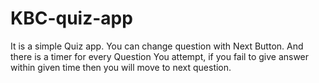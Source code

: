 # KBC-quiz-app
It is a simple Quiz app. You can change question with Next Button. And there is a timer for every Question You attempt, 
if you fail to give answer within given time then you will move to next question.
